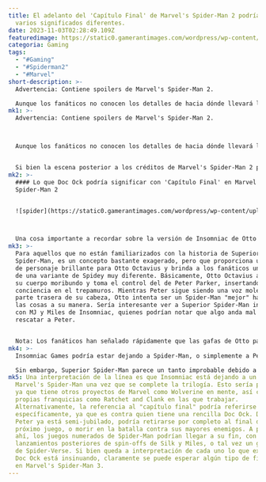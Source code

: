 ```yaml
---
title: El adelanto del 'Capítulo Final' de Marvel's Spider-Man 2 podría tener
  varios significados diferentes.
date: 2023-11-03T02:28:49.109Z
featuredimage: https://static0.gamerantimages.com/wordpress/wp-content/uploads/2023/10/game-cover-cropped-1.jpg?q=50&fit=contain&w=1140&h=&dpr=1.5
categoria: Gaming
tags:
  - "#Gaming"
  - "#Spiderman2"
  - "#Marvel"
short-description: >-
  Advertencia: Contiene spoilers de Marvel's Spider-Man 2.

  Aunque los fanáticos no conocen los detalles de hacia dónde llevará la narrativa el próximo juego de la franquicia, Marvel's Spider-Man 2 se esfuerza por establecer varias cosas para el futuro. Villanos secundarios como Camaleón y Carnage son insinuados de manera significativa para Marvel's Spider-Man 3 o un DLC de Marvel's Spider-Man 2, mientras que otro héroe trepamuros es sugerido a través del debut de Cindy Moon, también conocida como Silk, en una de las escenas posteriores a los créditos del juego. Sin embargo, Cindy no es lo único que Insomniac está preparando para el tercer juego principal, ya que el regreso de Doc Ock es inminente, aunque un comentario que hace ha dejado a los fanáticos desconcertados.
mk1: >-
  Advertencia: Contiene spoilers de Marvel's Spider-Man 2.



  Aunque los fanáticos no conocen los detalles de hacia dónde llevará la narrativa el próximo juego de la franquicia, Marvel's Spider-Man 2 se esfuerza por establecer varias cosas para el futuro. Villanos secundarios como Camaleón y Carnage son insinuados de manera significativa para Marvel's Spider-Man 3 o un DLC de Marvel's Spider-Man 2, mientras que otro héroe trepamuros es sugerido a través del debut de Cindy Moon, también conocida como Silk, en una de las escenas posteriores a los créditos del juego. Sin embargo, Cindy no es lo único que Insomniac está preparando para el tercer juego principal, ya que el regreso de Doc Ock es inminente, aunque un comentario que hace ha dejado a los fanáticos desconcertados.


  Si bien la escena posterior a los créditos de Marvel's Spider-Man 2 podría sugerir que Doc Ock y Norman Osborn, que podría convertirse en el Duende Verde gracias a la introducción del Suero-G, trabajarán juntos, Otto Octavius parece tener poco interés en la idea. Protege la identidad de Peter Parker en un momento que se siente muy similar a lo que hizo el Buitre en la escena poscréditos de Spider-Man: Homecoming, antes de decir que está escribiendo el "capítulo final". Dado que esto no parece ser una referencia a una serie de cómics específica, los fanáticos están especulando sobre lo que exactamente Otto tiene reservado para el héroe del vecindario amigable, y si su elección de palabras implica algo más grande.
mk2: >-
  #### Lo que Doc Ock podría significar con 'Capítulo Final' en Marvel's
  Spider-Man 2


  ![spider](https://static0.gamerantimages.com/wordpress/wp-content/uploads/2023/10/doc-ock-spider-man-ps4-cropped.jpg?q=50&fit=crop&w=1500&dpr=1.5 "SPIDER")



  Una cosa importante a recordar sobre la versión de Insomniac de Otto Octavius es que, al igual que las iteraciones modernas de cómics del personaje, está sufriendo una enfermedad incurable. En el juego anterior se estableció que Otto estaba destinado a perder todo control de su cuerpo, de ahí de donde provienen los brazos, ya que inicialmente estaban diseñados como prótesis. Dado que han pasado varios meses desde que los fanáticos vieron por última vez a Doc Ock, es probable que esté aún peor que antes, y su comentario de "capítulo final" podría ser un reconocimiento de que sus días están contados y que su próxima batalla con Spidey será la última, pase lo que pase. Sin embargo, eso no explica por qué estaría escribiendo algo, lo que podría sugerir que se está gestando un plan complejo como el de Superior Spider-Man.
mk3: >-
  Para aquellos que no están familiarizados con la historia de Superior
  Spider-Man, es un concepto bastante exagerado, pero que proporciona un trabajo
  de personaje brillante para Otto Octavius y brinda a los fanáticos una visión
  de una variante de Spidey muy diferente. Básicamente, Otto Octavius abandona
  su cuerpo moribundo y toma el control del de Peter Parker, insertando su
  conciencia en el trepamuros. Mientras Peter sigue siendo una voz molesta en la
  parte trasera de su cabeza, Otto intenta ser un Spider-Man "mejor" haciendo
  las cosas a su manera. Sería interesante ver a Superior Spider-Man interactuar
  con MJ y Miles de Insomniac, quienes podrían notar que algo anda mal y
  rescatar a Peter.


  Nota: Los fanáticos han señalado rápidamente que las gafas de Otto parecen proyectar una sombra sobre sus ojos que los hace parecer lentes de Spider-Man. Si bien esto podría ser simplemente un caso de pareidolia, también podría ser un sutil guiño a Superior Spider-Man.
mk4: >-
  Insomniac Games podría estar dejando a Spider-Man, o simplemente a Peter

  Sin embargo, Superior Spider-Man parece un tanto improbable debido a lo extravagante que es la parte inicial de la historia, con la narrativa original de Insomniac siendo bastante realista hasta ahora. Además, Insomniac añadió el traje de Superior Spider-Man a Marvel's Spider-Man 2, lo que podría sugerir que no tiene planes de adaptar la historia. Después de todo, hizo que los fanáticos esperaran el traje del Simbionte hasta que el concepto estuvo debidamente cubierto en sus juegos, por lo que si el desarrollador planea hacer a Superior Spider-Man en el próximo juego, probablemente habría guardado el traje. Como tal, se debe considerar que la línea del "capítulo final" puede haber sido un caso de Insomniac hablando a los fanáticos.
mk5: Una interpretación de la línea es que Insomniac está dejando a un lado a
  Marvel's Spider-Man una vez que se complete la trilogía. Esto sería plausible,
  ya que tiene otros proyectos de Marvel como Wolverine en mente, así como sus
  propias franquicias como Ratchet and Clank en las que trabajar.
  Alternativamente, la referencia al "capítulo final" podría referirse a Peter
  específicamente, ya que es contra quien tiene una rencilla Doc Ock. Dado que
  Peter ya está semi-jubilado, podría retirarse por completo al final del
  próximo juego, o morir en la batalla contra sus mayores enemigos. A partir de
  ahí, los juegos numerados de Spider-Man podrían llegar a su fin, con
  lanzamientos posteriores de spin-offs de Silk y Miles, o tal vez un gran juego
  de Spider-Verse. Si bien queda a interpretación de cada uno lo que exactamente
  Doc Ock está insinuando, claramente se puede esperar algún tipo de finalidad
  en Marvel's Spider-Man 3.
---
```

